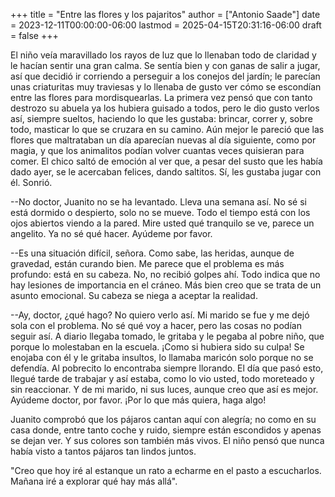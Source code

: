 +++
title = "Entre las flores y los pajaritos"
author = ["Antonio Saade"]
date = 2023-12-11T00:00:00-06:00
lastmod = 2025-04-15T20:31:16-06:00
draft = false
+++

El niño veía maravillado los rayos de luz que lo llenaban todo de claridad y le hacían sentir una gran calma. Se sentía bien y con ganas de salir a jugar, así que decidió ir corriendo a perseguir a los conejos del jardín; le parecían unas criaturitas muy traviesas y lo llenaba de gusto ver cómo se escondían entre las flores para mordisquearlas. La primera vez pensó que con tanto destrozo su abuela ya los hubiera guisado a todos, pero le dio gusto verlos así, siempre sueltos, haciendo lo que les gustaba: brincar, correr y, sobre todo, masticar lo que se cruzara en su camino. Aún mejor le pareció que las flores que maltrataban un día aparecían nuevas al día siguiente, como por magia, y que los animalitos podían volver cuantas veces quisieran para comer. El chico saltó de emoción al ver que, a pesar del susto que les había dado ayer, se le acercaban felices, dando saltitos. Sí,  les gustaba jugar con él. Sonrió.

--No doctor, Juanito no se ha levantado. Lleva una semana así. No sé si está dormido o despierto, solo no se mueve. Todo el tiempo está con los ojos abiertos viendo a la pared. Mire usted qué tranquilo se ve, parece un angelito. Ya no sé qué hacer. Ayúdeme por favor.

--Es una situación difícil, señora. Como sabe, las heridas, aunque de gravedad, están curando bien. Me parece que el problema es más profundo: está en su cabeza. No, no recibió golpes ahí. Todo indica que no hay lesiones de importancia en el cráneo. Más bien creo que se trata de un asunto emocional. Su cabeza se niega a aceptar la realidad.

--Ay, doctor, ¿qué hago? No quiero verlo así. Mi marido se fue y me dejó sola con el problema. No sé qué voy a hacer, pero las cosas no podían seguir así. A diario llegaba tomado, le gritaba y le pegaba al pobre niño, que porque lo molestaban en la escuela. ¡Como si hubiera sido su culpa! Se enojaba con él y le gritaba insultos, lo llamaba maricón solo porque no se defendía. Al pobrecito lo encontraba siempre llorando. El día que pasó esto, llegué tarde de trabajar y así estaba, como lo vio usted, todo moreteado y sin reaccionar. Y de mi marido, ni sus luces, aunque creo que así es mejor.  Ayúdeme doctor, por favor. ¡Por lo que más quiera, haga algo!

Juanito comprobó que los pájaros cantan aquí con alegría; no como en su casa donde, entre tanto coche y ruido, siempre están escondidos y apenas se dejan ver. Y sus colores son también más vivos. El niño pensó que nunca había visto a tantos pájaros tan lindos juntos.

"Creo que hoy iré al estanque un rato a echarme en el pasto a escucharlos. Mañana iré a explorar qué hay más allá".

